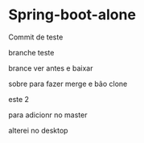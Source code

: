 # Spring-boot-alone


Commit de teste

branche teste

brance ver antes e baixar

sobre para fazer merge e bão clone

este 2

para adicionr no master

alterei no desktop